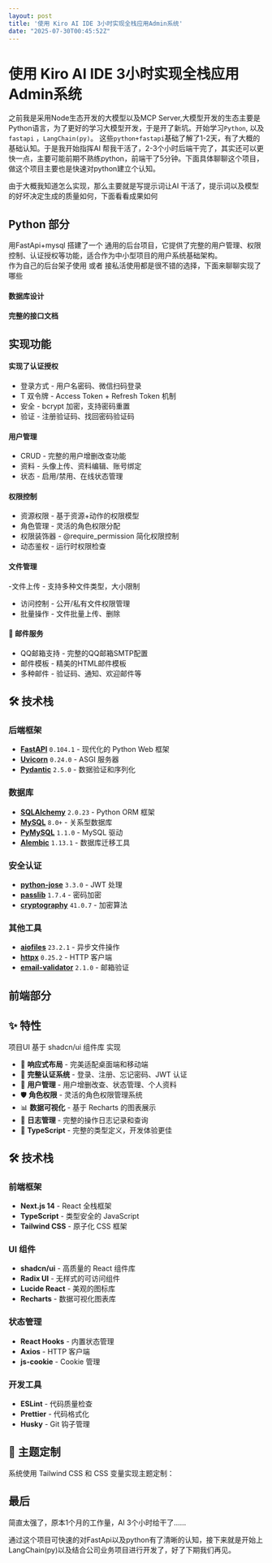 ```yaml
---
layout: post
title: '使用 Kiro AI IDE 3小时实现全栈应用Admin系统'
date: "2025-07-30T00:45:52Z"
---
```

使用 Kiro AI IDE 3小时实现全栈应用Admin系统
===============================

之前我是采用Node生态开发的大模型以及MCP Server,大模型开发的生态主要是Python语言，为了更好的学习大模型开发，于是开了新坑。开始学习`Python`, 以及 `fastapi` ，`LangChain(py)`。 这些`python+fastapi`基础了解了1-2天，有了大概的基础认知。于是我开始指挥AI 帮我干活了，2-3个小时后端干完了，其实还可以更快一点，主要可能前期不熟练python，前端干了5分钟。下面具体聊聊这个项目，做这个项目主要也是快速对python建立个认知。

由于大概我知道怎么实现，那么主要就是写提示词让AI 干活了，提示词以及模型的好坏决定生成的质量如何，下面看看成果如何

Python 部分
---------

用FastApi+mysql 搭建了一个 通用的后台项目，它提供了完整的用户管理、权限控制、认证授权等功能，适合作为中小型项目的用户系统基础架构。  
作为自己的后台架子使用 或者 接私活使用都是很不错的选择，下面来聊聊实现了哪些

#### 数据库设计

#### 完整的接口文档

实现功能
----

#### 实现了认证授权

*   登录方式 - 用户名密码、微信扫码登录
*   T 双令牌 - Access Token + Refresh Token 机制
*   安全 - bcrypt 加密，支持密码重置
*   验证 - 注册验证码、找回密码验证码

#### 用户管理

*   CRUD - 完整的用户增删改查功能
*   资料 - 头像上传、资料编辑、账号绑定
*   状态 - 启用/禁用、在线状态管理

#### 权限控制

*   资源权限 - 基于资源+动作的权限模型
*   角色管理 - 灵活的角色权限分配
*   权限装饰器 - @require\_permission 简化权限控制
*   动态鉴权 - 运行时权限检查

#### 文件管理

\-文件上传 - 支持多种文件类型，大小限制

*   访问控制 - 公开/私有文件权限管理
*   批量操作 - 文件批量上传、删除

#### 📧 邮件服务

*   QQ邮箱支持 - 完整的QQ邮箱SMTP配置
*   邮件模板 - 精美的HTML邮件模板
*   多种邮件 - 验证码、通知、欢迎邮件等

🛠️ 技术栈
-------

### 后端框架

*   **[FastAPI](https://fastapi.tiangolo.com/)** `0.104.1` - 现代化的 Python Web 框架
*   **[Uvicorn](https://www.uvicorn.org/)** `0.24.0` - ASGI 服务器
*   **[Pydantic](https://pydantic-docs.helpmanual.io/)** `2.5.0` - 数据验证和序列化

### 数据库

*   **[SQLAlchemy](https://www.sqlalchemy.org/)** `2.0.23` - Python ORM 框架
*   **[MySQL](https://www.mysql.com/)** `8.0+` - 关系型数据库
*   **[PyMySQL](https://pymysql.readthedocs.io/)** `1.1.0` - MySQL 驱动
*   **[Alembic](https://alembic.sqlalchemy.org/)** `1.13.1` - 数据库迁移工具

### 安全认证

*   **[python-jose](https://python-jose.readthedocs.io/)** `3.3.0` - JWT 处理
*   **[passlib](https://passlib.readthedocs.io/)** `1.7.4` - 密码加密
*   **[cryptography](https://cryptography.io/)** `41.0.7` - 加密算法

### 其他工具

*   **[aiofiles](https://github.com/Tinche/aiofiles)** `23.2.1` - 异步文件操作
*   **[httpx](https://www.python-httpx.org/)** `0.25.2` - HTTP 客户端
*   **[email-validator](https://github.com/JoshData/python-email-validator)** `2.1.0` - 邮箱验证

前端部分
----

  
  
  

✨ 特性
----

项目UI 基于 shadcn/ui 组件库 实现

*   📱 **响应式布局** - 完美适配桌面端和移动端
*   🔐 **完整认证系统** - 登录、注册、忘记密码、JWT 认证
*   👥 **用户管理** - 用户增删改查、状态管理、个人资料
*   🛡️ **角色权限** - 灵活的角色权限管理系统
*   📊 **数据可视化** - 基于 Recharts 的图表展示
*   📝 **日志管理** - 完整的操作日志记录和查询
*   🔧 **TypeScript** - 完整的类型定义，开发体验更佳

🛠️ 技术栈
-------

### 前端框架

*   **Next.js 14** - React 全栈框架
*   **TypeScript** - 类型安全的 JavaScript
*   **Tailwind CSS** - 原子化 CSS 框架

### UI 组件

*   **shadcn/ui** - 高质量的 React 组件库
*   **Radix UI** - 无样式的可访问组件
*   **Lucide React** - 美观的图标库
*   **Recharts** - 数据可视化图表库

### 状态管理

*   **React Hooks** - 内置状态管理
*   **Axios** - HTTP 客户端
*   **js-cookie** - Cookie 管理

### 开发工具

*   **ESLint** - 代码质量检查
*   **Prettier** - 代码格式化
*   **Husky** - Git 钩子管理

🎨 主题定制
-------

系统使用 Tailwind CSS 和 CSS 变量实现主题定制：  
  

最后
--

简直太强了，原本1个月的工作量，AI 3个小时给干了......

通过这个项目可快速的对FastApi以及python有了清晰的认知，接下来就是开始上LangChain(py)以及结合公司业务项目进行开发了，好了下期我们再见。